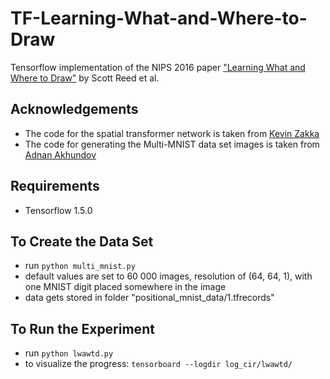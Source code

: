 # TF-Learning-What-and-Where-to-Draw
Tensorflow implementation of the NIPS 2016 paper ["Learning What and Where to Draw"](http://papers.nips.cc/paper/6111-learning-what-and-where-to-draw) by Scott Reed et al.

## Acknowledgements
* The code for the spatial transformer network is taken from [Kevin Zakka](https://github.com/kevinzakka/spatial-transformer-network)
* The code for generating the Multi-MNIST data set images is taken from [Adnan Akhundov](https://github.com/aakhundov/tf-attend-infer-repeat)

## Requirements
* Tensorflow 1.5.0

## To Create the Data Set
* run `python multi_mnist.py`
* default values are set to 60 000 images, resolution of (64, 64, 1), with one MNIST digit placed somewhere in the image
* data gets stored in folder "positional_mnist_data/1.tfrecords"

## To Run the Experiment
* run `python lwawtd.py`
* to visualize the progress: `tensorboard --logdir log_cir/lwawtd/`
